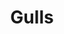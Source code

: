 ---
layout: illustration
title: Gulls
type: photo, holga
section: photo 
description: Personal Photograph
alt: A double exposure of seagulls flying
medium: Medium Format Photograph Print 
large-image: gulls.jpg
small-image: gulls.jpg
size: 1005x1000
---